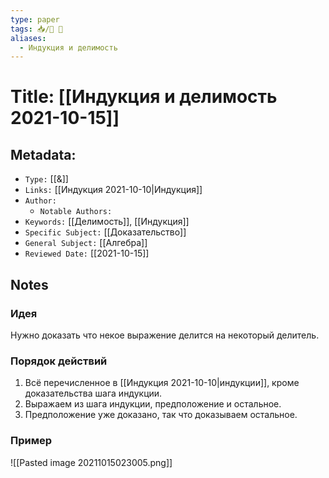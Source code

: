 ```yaml
---
type: paper
tags: 📥️/📜️ 🔢
aliases:
  - Индукция и делимость
---
```




# Title: **[[Индукция и делимость 2021-10-15]]**


## Metadata:

- `Type:` [[&]]
- `Links:` [[Индукция 2021-10-10|Индукция]]
- `Author:` 
	- `Notable Authors:` 
- `Keywords:` [[Делимость]], [[Индукция]]
- `Specific Subject:` [[Доказательство]]
- `General Subject:` [[Алгебра]]
- `Reviewed Date:` [[2021-10-15]]


## Notes

### Идея
Нужно доказать что некое выражение делится на некоторый делитель.

### Порядок действий
1. Всё перечисленное в [[Индукция 2021-10-10|индукции]], кроме доказательства шага индукции.
2. Выражаем из шага индукции, предположение и остальное.
3. Предположение уже доказано, так что доказываем остальное.

###  Пример
![[Pasted image 20211015023005.png]]
